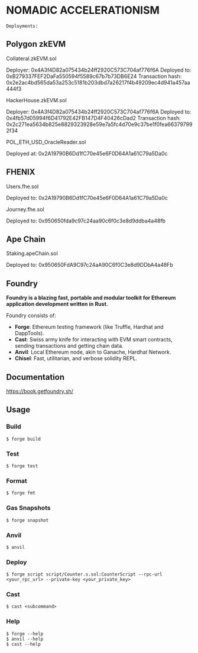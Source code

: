 # NOMADIC ACCELERATIONISM

`Deployments:`  

## Polygon zkEVM

Collateral.zkEVM.sol  

Deployer: 0x4A3f4D82a075434b24ff2920C573C704af776f6A
Deployed to: 0xB279337FEF2DaFa550594f5589c67b7b73DB6E24
Transaction hash: 0x2e2ac4bd565da53a253c5181b203dbd7a26217f4b49209ec4d941a457aa444f3

HackerHouse.zkEVM.sol  

Deployer: 0x4A3f4D82a075434b24ff2920C573C704af776f6A
Deployed to: 0x4fb57d05994f6D41792E42FB147D4F40426cDad2
Transaction hash: 0x2c271ea5634b825e8829323928e59e7a5fc4d70e9c37be1f0fea663797992f34

POL_ETH_USD_OracleReader.sol

Deployed at: 0x2A19790B6Dd1fC70e45e6F0D64A1a61C79a5Da0c

## FHENIX

Users.fhe.sol

Deployed to: 0x2A19790B6Dd1fC70e45e6F0D64A1a61C79a5Da0c

Journey.fhe.sol

Deployed to: 0x950650fda9c97c24aa90c6f0c3e8d9ddba4a48fb

## Ape Chain

Staking.apeChain.sol

Deployed to: 0x950650FdA9C97c24aA90C6f0C3e8d9DDbA4a48Fb

## Foundry

**Foundry is a blazing fast, portable and modular toolkit for Ethereum application development written in Rust.**

Foundry consists of:

-   **Forge**: Ethereum testing framework (like Truffle, Hardhat and DappTools).
-   **Cast**: Swiss army knife for interacting with EVM smart contracts, sending transactions and getting chain data.
-   **Anvil**: Local Ethereum node, akin to Ganache, Hardhat Network.
-   **Chisel**: Fast, utilitarian, and verbose solidity REPL.

## Documentation

https://book.getfoundry.sh/

## Usage

### Build

```shell
$ forge build
```

### Test

```shell
$ forge test
```

### Format

```shell
$ forge fmt
```

### Gas Snapshots

```shell
$ forge snapshot
```

### Anvil

```shell
$ anvil
```

### Deploy

```shell
$ forge script script/Counter.s.sol:CounterScript --rpc-url <your_rpc_url> --private-key <your_private_key>
```

### Cast

```shell
$ cast <subcommand>
```

### Help

```shell
$ forge --help
$ anvil --help
$ cast --help
```
